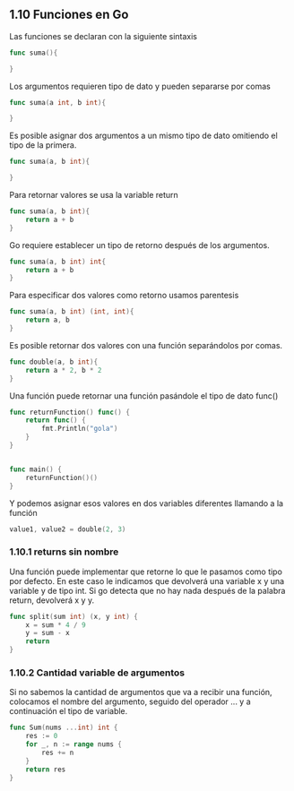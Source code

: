 ## 1.10 Funciones en Go

Las funciones se declaran con la siguiente sintaxis

``` go
func suma(){

}
```

Los argumentos requieren tipo de dato y pueden separarse por comas

``` go
func suma(a int, b int){

}
```

Es posible asignar dos argumentos a un mismo tipo de dato omitiendo el
tipo de la primera.

``` go
func suma(a, b int){

}
```

Para retornar valores se usa la variable return

``` go
func suma(a, b int){
    return a + b
}
```

Go requiere establecer un tipo de retorno después de los argumentos.

``` go
func suma(a, b int) int{
    return a + b
}
```

Para especificar dos valores como retorno usamos parentesis

``` go
func suma(a, b int) (int, int){
    return a, b
}
```

Es posible retornar dos valores con una función separándolos por comas.

``` go
func double(a, b int){
    return a * 2, b * 2
}
```

Una función puede retornar una función pasándole el tipo de dato func()

``` go
func returnFunction() func() {
    return func() {
        fmt.Println("gola")
    }
}


func main() {
    returnFunction()()
}
```

Y podemos asignar esos valores en dos variables diferentes llamando a la
función

``` go
value1, value2 = double(2, 3)
```

### 1.10.1 returns sin nombre

Una función puede implementar que retorne lo que le pasamos como tipo
por defecto. En este caso le indicamos que devolverá una variable x y
una variable y de tipo int. Si go detecta que no hay nada después de la
palabra return, devolverá x y y.

``` go
func split(sum int) (x, y int) {
    x = sum * 4 / 9
    y = sum - x
    return
}
```

### 1.10.2 Cantidad variable de argumentos

Si no sabemos la cantidad de argumentos que va a recibir una función,
colocamos el nombre del argumento, seguido del operador ... y a
continuación el tipo de variable.

``` go
func Sum(nums ...int) int {
    res := 0
    for _, n := range nums {
        res += n
    }
    return res
}
```

